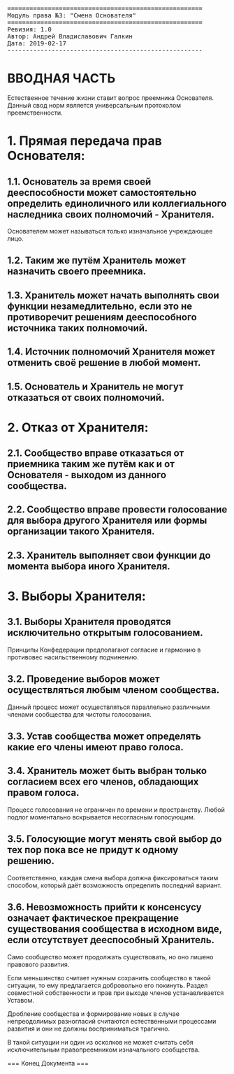 <pre>
=====================================================
Модуль права №3: "Смена Основателя"
=====================================================
Ревизия: 1.0
Автор: Андрей Владиславович Галкин
Дата: 2019-02-17
----------------------------------------------------- 
</pre>

# ВВОДНАЯ ЧАСТЬ

Естественное течение жизни ставит вопрос преемника Основателя. Данный свод норм является универсальным протоколом преемственности.

# 1. Прямая передача прав Основателя:

## 1.1. Основатель за время своей дееспособности может самостоятельно определить единоличного или коллегиального наследника своих полномочий - Хранителя.

Основателем может называться только изначальное учреждающее лицо.

## 1.2. Таким же путём Хранитель может назначить своего преемника.

## 1.3. Хранитель может начать выполнять свои функции незамедлительно, если это не противоречит решениям дееспособного источника таких полномочий.

## 1.4. Источник полномочий Хранителя может отменить своё решение в любой момент.

## 1.5. Основатель и Хранитель не могут отказаться от своих полномочий.


# 2. Отказ от Хранителя:

## 2.1. Сообщество вправе отказаться от приемника таким же путём как и от Основателя - выходом из данного сообщества.

## 2.2. Сообщество вправе провести голосование для выбора другого Хранителя или формы организации такого Хранителя.

## 2.3. Хранитель выполняет свои функции до момента выбора иного Хранителя.


# 3. Выборы Хранителя:

## 3.1. Выборы Хранителя проводятся исключительно открытым голосованием.

Принципы Конфедерации предполагают согласие и гармонию в противовес насильственному подчинению.

## 3.2. Проведение выборов может осуществляться любым членом сообщества.

Данный процесс может осуществляться параллельно различными членами сообщества для чистоты голосования.

## 3.3. Устав сообщества может определять какие его члены имеют право голоса.

## 3.4. Хранитель может быть выбран только согласием всех его членов, обладающих правом голоса.

Процесс голосования не ограничен по времени и пространству. Любой подлог моментально вскрывается несогласным голосующим.

## 3.5. Голосующие могут менять свой выбор до тех пор пока все не придут к одному решению.

Соответственно, каждая смена выбора должна фиксироваться таким способом, который даёт возможность определить последний вариант.

## 3.6. Невозможность прийти к консенсусу означает фактическое прекращение существования сообщества в исходном виде, если отсутствует дееспособный Хранитель.

Само сообщество может продолжать существовать, но оно лишено правового развития.

Если меньшинство считает нужным сохранить сообщество в такой ситуации, то ему предлагается добровольно его покинуть. Раздел совместной собственности и прав при выходе членов устанавливается Уставом.

Дробление сообщества и формирование новых в случае непреодолимых разногласий считаются естественными процессами развития и они не должны восприниматься трагично.

В такой ситуации ни один из осколков не может считать себя исключительным правопреемником изначального сообщества.

=== Конец Документа ===
